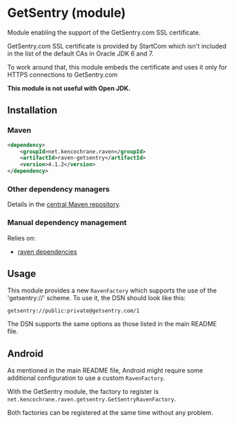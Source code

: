 # GetSentry (module)
Module enabling the support of the GetSentry.com SSL certificate.

GetSentry.com SSL certificate is provided by StartCom which isn't included in the list of the default CAs in
Oracle JDK 6 and 7.

To work around that, this module embeds the certificate and uses it only for HTTPS connections to GetSentry.com

__This module is not useful with Open JDK.__

## Installation

### Maven
```xml
<dependency>
    <groupId>net.kencochrane.raven</groupId>
    <artifactId>raven-getsentry</artifactId>
    <version>4.1.2</version>
</dependency>
```

### Other dependency managers
Details in the [central Maven repository](https://search.maven.org/#artifactdetails%7Cnet.kencochrane.raven%7Craven%7C4.1.2%7Cjar).

### Manual dependency management
Relies on:

 - [raven dependencies](../raven)

## Usage

This module provides a new `RavenFactory` which supports the use of the 'getsentry://' scheme.
To use it, the DSN should look like this:

    getsentry://public:private@getsentry.com/1

The DSN supports the same options as those listed in the main README file.

## Android

As mentioned in the main README file, Android might require some additional configuration to use a custom `RavenFactory`.

With the GetSentry module, the factory to register is `net.kencochrane.raven.getsentry.GetSentryRavenFactory`.

Both factories can be registered at the same time without any problem.
